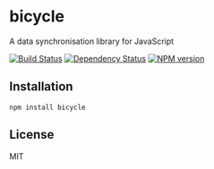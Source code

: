 # bicycle

A data synchronisation library for JavaScript

[![Build Status](https://img.shields.io/travis/bicyclejs/bicycle/master.svg)](https://travis-ci.org/bicyclejs/bicycle)
[![Dependency Status](https://img.shields.io/david/bicyclejs/bicycle.svg)](https://david-dm.org/bicyclejs/bicycle)
[![NPM version](https://img.shields.io/npm/v/bicycle.svg)](https://www.npmjs.org/package/bicycle)

## Installation

    npm install bicycle

## License

  MIT
